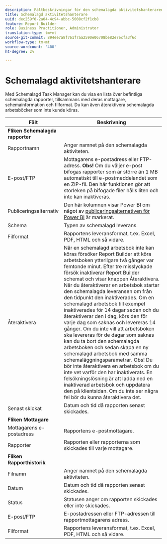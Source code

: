 ```yaml
---
description: Fältbeskrivningar för den schemalagda aktivitetshanteraren.
title: Schemalagd aktivitetshanterare
uuid: dec259f0-2a04-4c94-abbc-5008cf2f1cb8
feature: Report Builder
role: Business Practitioner, Administrator
translation-type: tm+mt
source-git-commit: 894ee7a8f761f7aa2590e06708be82e7ecfa3f6d
workflow-type: tm+mt
source-wordcount: '400'
ht-degree: 2%

---
```



# Schemalagd aktivitetshanterare

Med Schemalagd Task Manager kan du visa en lista över befintliga schemalagda rapporter, tillsammans med deras mottagare, schemainformation och filformat. Du kan även återaktivera schemalagda arbetsböcker som inte kunde köras.

| Fält | Beskrivning |
| --- | --- |
| **Fliken Schemalagda rapporter** |  |
| Rapportnamn | Anger namnet på den schemalagda aktiviteten. |
| E-post/FTP | Mottagarens e-postadress eller FTP-adress. **Obs!** Om du väljer e-post bifogas rapporter som är större än 1 MB automatiskt till e-postmeddelandet som en ZIP-fil. Den här funktionen gör att storleken på bifogade filer hålls liten och inte kan inaktiveras. |
| Publiceringsalternativ | Den här kolumnen visar Power BI om något av [publiceringsalternativen för Power BI](https://experienceleague.adobe.com/docs/analytics/analyze/report-builder/publish-powerbi/power-bi.html) är markerat. |
| Schema | Typen av schemalagd leverans. |
| Filformat | Rapportens leveransformat, t.ex. Excel, PDF, HTML och så vidare. |
| Återaktivera | När en schemalagd arbetsbok inte kan köras försöker Report Builder att köra arbetsboken ytterligare två gånger var femtonde minut. Efter tre misslyckade försök inaktiverar Report Builder schemat och visar knappen Återaktivera. När du återaktiverar en arbetsbok startar den schemalagda leveransen om från den tidpunkt den inaktiverades.  Om en schemalagd arbetsbok till exempel inaktiverades för 14 dagar sedan och du återaktiverar den i dag, körs den för varje dag som saknas och levereras 14 gånger. Om du inte vill att arbetsboken ska levereras för de dagar som saknas kan du ta bort den schemalagda arbetsboken och sedan skapa en ny schemalagd arbetsbok med samma schemaläggningsparametrar.   Obs!  Du bör inte återaktivera en arbetsbok om du inte vet varför den har inaktiverats. En felsökningslösning är att ladda ned en inaktiverad arbetsbok och uppdatera den på klientsidan. Om du inte ser några fel bör du kunna återaktivera det. |
| Senast skickat | Datum och tid då rapporten senast skickades. |
| **Fliken Mottagare** |  |
| Mottagarens e-postadress | Rapportens e-postmottagare. |
| Rapporter | Rapporten eller rapporterna som skickades till varje mottagare. |
| **Fliken Rapporthistorik** |  |
| Filnamn | Anger namnet på den schemalagda aktiviteten. |
| Datum | Datum och tid då rapporten senast skickades. |
| Status | Statusen anger om rapporten skickades eller inte skickades. |
| E-post/FTP | E-postadressen eller FTP-adressen till rapportmottagarens adress. |
| Filformat | Rapportens leveransformat, t.ex. Excel, PDF, HTML och så vidare. |

